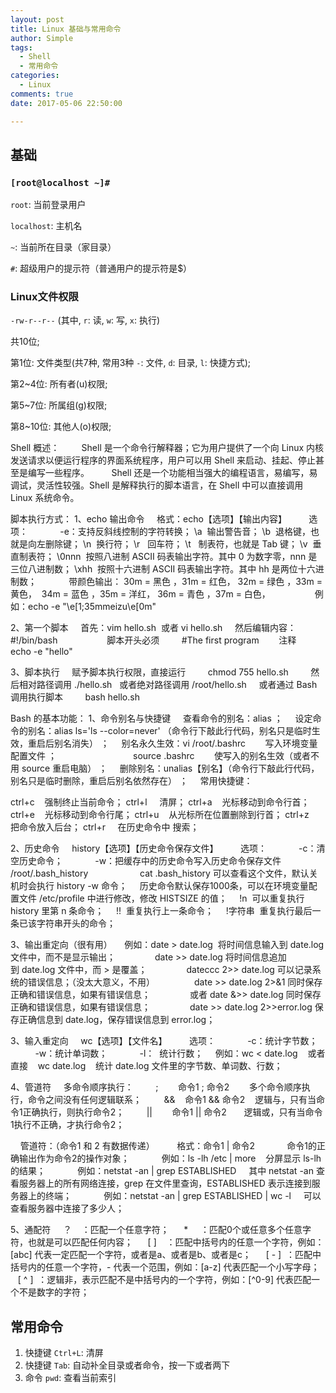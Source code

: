 ```yaml
---
layout: post
title: Linux 基础与常用命令
author: Simple
tags:
  - Shell
  - 常用命令
categories:
  - Linux
comments: true
date: 2017-05-06 22:50:00

---
```


## 基础

### `[root@localhost ~]#`

`root`: 当前登录用户

`localhost`: 主机名

`~`: 当前所在目录（家目录）

`#`: 超级用户的提示符（普通用户的提示符是$）

<!-- more -->

### Linux文件权限

`-rw-r--r--` (其中, `r`: 读, `w`: 写, `x`: 执行)

共10位;

第1位:     文件类型(共7种, 常用3种 `-`: 文件, `d`: 目录, `l`: 快捷方式);

第2~4位:   所有者(u)权限;

第5~7位:   所属组(g)权限;

第8~10位:  其他人(o)权限;


Shell 概述：
        Shell 是一个命令行解释器；它为用户提供了一个向 Linux 内核发送请求以便运行程序的界面系统程序，用户可以用 Shell 来启动、挂起、停止甚至是编写一些程序。
        Shell 还是一个功能相当强大的编程语言，易编写，易调试，灵活性较强。Shell 是解释执行的脚本语言，在 Shell 中可以直接调用 Linux 系统命令。

脚本执行方式：
1、echo 输出命令
    格式：echo【选项】【输出内容】
        选项：
            -e：支持反斜线控制的字符转换；
\a  输出警告音；
\b  退格键，也就是向左删除键；
\n  换行符；
\r   回车符；
\t   制表符，也就是 Tab 键；
\v  垂直制表符；
\0nnn  按照八进制 ASCII 码表输出字符。其中 0 为数字零，nnn 是三位八进制数；
\xhh  按照十六进制 ASCII 码表输出字符。其中 hh 是两位十六进制数；
            带颜色输出：
30m = 黑色 ，31m = 红色， 32m = 绿色 ，33m = 黄色， 
34m = 蓝色 ，35m = 洋红， 36m = 青色 ，37m = 白色， 
                例如：echo -e "\e[1;35mmeizu\e[0m"

2、第一个脚本
    首先：vim hello.sh  或者 vi hello.sh
    然后编辑内容：
        #!/bin/bash                    脚本开头必须
        #The first program        注释
        echo -e "hello"

3、脚本执行
    赋予脚本执行权限，直接运行
        chmod 755 hello.sh
        然后相对路径调用 ./hello.sh   或者绝对路径调用 /root/hello.sh
    或者通过 Bash 调用执行脚本
        bash hello.sh

Bash 的基本功能：
1、命令别名与快捷键
    查看命令的别名：alias ；
    设定命令的别名：alias ls='ls --color=never' （命令行下敲此行代码，别名只是临时生效，重启后别名消失） ；
    别名永久生效：vi /root/.bashrc        写入环境变量配置文件 ；
                              source .bashrc        使写入的别名生效（或者不用 source 重启电脑） ；
    删除别名：unalias【别名】（命令行下敲此行代码，别名只是临时删除，重启后别名依然存在） ；
    常用快捷键：

ctrl+c    强制终止当前命令；
ctrl+l     清屏；
ctrl+a    光标移动到命令行首；
ctrl+e    光标移动到命令行尾；
ctrl+u    从光标所在位置删除到行首；
ctrl+z    把命令放入后台；
ctrl+r     在历史命令中 搜索；

2、历史命令
    history【选项】【历史命令保存文件】
        选项：
            -c：清空历史命令；
            -w：把缓存中的历史命令写入历史命令保存文件   /root/.bash_history
                    cat .bash_history 可以查看这个文件，默认关机时会执行 history -w 命令；
    历史命令默认保存1000条，可以在环境变量配置文件 /etc/profile 中进行修改，修改 HISTSIZE 的值；
    !n  可以重复执行 history 里第 n 条命令；
    !!  重复执行上一条命令；
    !字符串  重复执行最后一条已该字符串开头的命令；

3、输出重定向（很有用）
    例如：date > date.log  将时间信息输入到 date.log 文件中，而不是显示输出；
               date >> date.log 将时间信息追加到 date.log 文件中，而 > 是覆盖；
               dateccc 2>> date.log 可以记录系统的错误信息；（没太大意义，不用）
               date >> date.log 2>&1 同时保存正确和错误信息，如果有错误信息；
               或者 date &>> date.log 同时保存正确和错误信息，如果有错误信息；
               date >> date.log 2>>error.log 保存正确信息到 date.log，保存错误信息到 error.log；

3、输入重定向
    wc【选项】【文件名】
        选项：
            -c：统计字节数；
            -w：统计单词数；
            -l：  统计行数；
    例如：wc < date.log    或者直接    wc date.log    统计 date.log 文件里的字节数、单词数、行数；

4、管道符
    多命令顺序执行：
        ;        命令1 ; 命令2        多个命令顺序执行，命令之间没有任何逻辑联系；
        &&    命令1 && 命令2    逻辑与，只有当命令1正确执行，则执行命令2；
        ||        命令1 || 命令2       逻辑或，只有当命令1执行不正确，才执行命令2；

    管道符：（命令1 和 2 有数据传递）
        格式：命令1 | 命令2
            命令1的正确输出作为命令2的操作对象；
            例如：ls -lh /etc | more    分屏显示 ls-lh 的结果；
            例如：netstat -an | grep ESTABLISHED     其中 netstat -an 查看服务器上的所有网络连接，grep 在文件里查询，ESTABLISHED 表示连接到服务器上的终端；
            例如：netstat -an | grep ESTABLISHED | wc -l     可以查看服务器中连接了多少人；

5、通配符
    ？    ：匹配一个任意字符；
     *     ：匹配0个或任意多个任意字符，也就是可以匹配任何内容；
     [ ]    ：匹配中括号内的任意一个字符，例如：[abc] 代表一定匹配一个字符，或者是a、或者是b、或者是c；
     [ - ]  ：匹配中括号内的任意一个字符，- 代表一个范围，例如：[a-z] 代表匹配一个小写字母；
     [ ^ ]  ：逻辑非，表示匹配不是中括号内的一个字符，例如：[^0-9] 代表匹配一个不是数字的字符；


## 常用命令

1. 快捷键 `Ctrl+L`: 清屏
2. 快捷键 `Tab`: 自动补全目录或者命令，按一下或者两下
3. 命令 `pwd`: 查看当前索引
